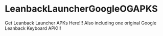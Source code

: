 # LeanbackLauncherGoogleOGAPKS



Get Leanback Launcher APKs Here!!!
Also including one original Google Leanback Keyboard APK!!!
